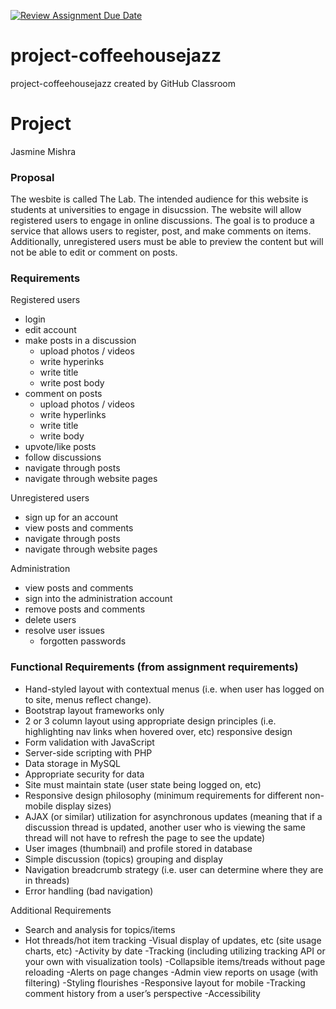 [![Review Assignment Due Date](https://classroom.github.com/assets/deadline-readme-button-24ddc0f5d75046c5622901739e7c5dd533143b0c8e959d652212380cedb1ea36.svg)](https://classroom.github.com/a/enf2qyfT)
# project-coffeehousejazz
project-coffeehousejazz created by GitHub Classroom


# Project #
Jasmine Mishra

### Proposal ###
The wesbite is called The Lab. The intended audience for this website is students at universities to engage in disucssion. The website will allow registered users to engage in online discussions. The goal is to produce a service that allows users to register, post, and make comments on items. Additionally, unregistered users must be able to preview the content but will not be able to edit or comment on posts. 

### Requirements ###
Registered users
- login
- edit account
- make posts in a discussion
  - upload photos / videos
  - write hyperinks
  - write title
  - write post body
- comment on posts
  - upload photos / videos
  - write hyperlinks
  - write title
  - write body
- upvote/like posts
- follow discussions
- navigate through posts
- navigate through website pages

Unregistered users
- sign up for an account
- view posts and comments
- navigate through posts
- navigate through website pages

Administration
- view posts and comments
- sign into the administration account
- remove posts and comments
- delete users
- resolve user issues
  - forgotten passwords

### Functional Requirements (from assignment requirements)
- Hand-styled layout with contextual menus (i.e. when user has logged on to site, menus reflect change). 
- Bootstrap layout frameworks only
- 2 or 3 column layout using appropriate design principles (i.e. highlighting nav links when hovered over, etc) responsive design
- Form validation with JavaScript
- Server-side scripting with PHP
- Data storage in MySQL
- Appropriate security for data
- Site must maintain state (user state being logged on, etc)
- Responsive design philosophy (minimum requirements for different non-mobile display sizes)
- AJAX (or similar) utilization for asynchronous updates (meaning that if a discussion thread is updated, another user who is viewing the same thread will not have to refresh the page to see the update)
- User images (thumbnail) and profile stored in database
- Simple discussion (topics) grouping and display
- Navigation breadcrumb strategy (i.e. user can determine where they are in threads)
- Error handling (bad navigation)

Additional Requirements
- Search and analysis for topics/items
- Hot threads/hot item tracking
-Visual display of updates, etc (site usage charts, etc)
-Activity by date
-Tracking (including utilizing tracking API or your own with visualization tools)
-Collapsible items/treads without page reloading
-Alerts on page changes
-Admin view reports on usage (with filtering)
-Styling flourishes
-Responsive layout for mobile
-Tracking comment history from a user’s perspective
-Accessibility
